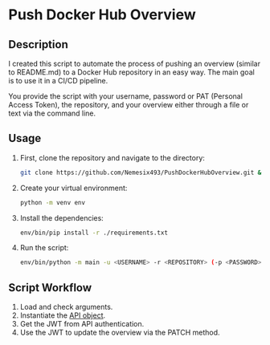 # Push Docker Hub Overview

## Description
I created this script to automate the process of pushing an overview (similar to README.md) to a Docker Hub repository in an easy way. The main goal is to use it in a CI/CD pipeline.

You provide the script with your username, password or PAT (Personal Access Token), the repository, and your overview either through a file or text via the command line.

## Usage
1. First, clone the repository and navigate to the directory:
    ```sh
    git clone https://github.com/Nemesix493/PushDockerHubOverview.git && cd PushDockerHubOverview/
    ```
2. Create your virtual environment:
    ```sh
    python -m venv env
    ```
3. Install the dependencies:
    ```sh
    env/bin/pip install -r ./requirements.txt
    ```
4. Run the script:
    ```sh
    env/bin/python -m main -u <USERNAME> -r <REPOSITORY> (-p <PASSWORD> | -t <TOKEN>) (-f <FILE> | -o <OVERVIEW>)
    ```

## Script Workflow

1. Load and check arguments.
2. Instantiate the [API object](docker_hub_api.py).
3. Get the JWT from API authentication.
4. Use the JWT to update the overview via the PATCH method. 